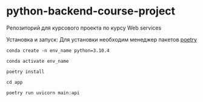 # python-backend-course-project
Репозиторий для курсового проекта по курсу Web services

Установка и запуск:
Для установки необходим менеджер пакетов [poetry](https://python-poetry.org/)

```
conda create -n env_name python=3.10.4

conda activate env_name   

poetry install     

cd app

poetry run uvicorn main:api
```
